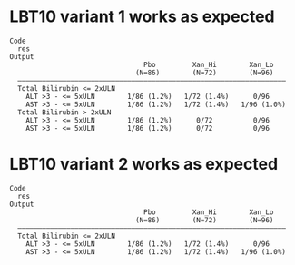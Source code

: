 # LBT10 variant 1 works as expected

    Code
      res
    Output
                                     Pbo         Xan_Hi        Xan_Lo   
                                   (N=86)        (N=72)        (N=96)   
      ——————————————————————————————————————————————————————————————————
      Total Bilirubin <= 2xULN                                          
        ALT >3 - <= 5xULN        1/86 (1.2%)   1/72 (1.4%)      0/96    
        AST >3 - <= 5xULN        1/86 (1.2%)   1/72 (1.4%)   1/96 (1.0%)
      Total Bilirubin > 2xULN                                           
        ALT >3 - <= 5xULN        1/86 (1.2%)      0/72          0/96    
        AST >3 - <= 5xULN        1/86 (1.2%)      0/72          0/96    

# LBT10 variant 2 works as expected

    Code
      res
    Output
                                     Pbo         Xan_Hi        Xan_Lo   
                                   (N=86)        (N=72)        (N=96)   
      ——————————————————————————————————————————————————————————————————
      Total Bilirubin <= 2xULN                                          
        ALT >3 - <= 5xULN        1/86 (1.2%)   1/72 (1.4%)      0/96    
        AST >3 - <= 5xULN        1/86 (1.2%)   1/72 (1.4%)   1/96 (1.0%)

